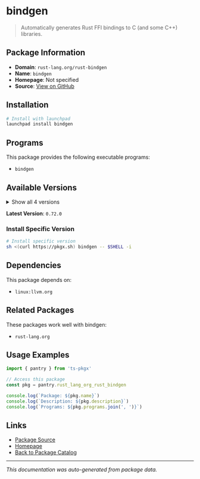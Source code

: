 # bindgen

> Automatically generates Rust FFI bindings to C (and some C++) libraries.

## Package Information

- **Domain**: `rust-lang.org/rust-bindgen`
- **Name**: `bindgen`
- **Homepage**: Not specified
- **Source**: [View on GitHub](https://github.com/pkgxdev/pantry/tree/main/projects/rust-lang.org/rust-bindgen/package.yml)

## Installation

```bash
# Install with launchpad
launchpad install bindgen
```

## Programs

This package provides the following executable programs:

- `bindgen`

## Available Versions

<details>
<summary>Show all 4 versions</summary>

- `0.72.0`, `0.71.1`, `0.71.0`, `0.70.1`

</details>

**Latest Version**: `0.72.0`

### Install Specific Version

```bash
# Install specific version
sh <(curl https://pkgx.sh) bindgen -- $SHELL -i
```

## Dependencies

This package depends on:

- `linux:llvm.org`

## Related Packages

These packages work well with bindgen:

- `rust-lang.org`

## Usage Examples

```typescript
import { pantry } from 'ts-pkgx'

// Access this package
const pkg = pantry.rust_lang_org_rust_bindgen

console.log(`Package: ${pkg.name}`)
console.log(`Description: ${pkg.description}`)
console.log(`Programs: ${pkg.programs.join(', ')}`)
```

## Links

- [Package Source](https://github.com/pkgxdev/pantry/tree/main/projects/rust-lang.org/rust-bindgen/package.yml)
- [Homepage](#)
- [Back to Package Catalog](../package-catalog.md)

---

*This documentation was auto-generated from package data.*
